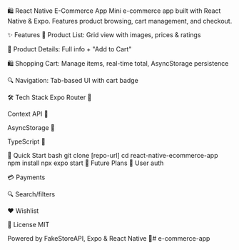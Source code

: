 🛍️ React Native E-Commerce App
Mini e-commerce app built with React Native & Expo. Features product browsing, cart management, and checkout.

✨ Features
🛒 Product List: Grid view with images, prices & ratings

📱 Product Details: Full info + "Add to Cart"

🛍️ Shopping Cart: Manage items, real-time total, AsyncStorage persistence

🔍 Navigation: Tab-based UI with cart badge

🛠️ Tech Stack
Expo Router 📱

Context API 🧩

AsyncStorage 💾

TypeScript 🔷

🚀 Quick Start
bash
git clone [repo-url]
cd react-native-ecommerce-app
npm install
npx expo start
🔮 Future Plans
🔐 User auth

💳 Payments

🔍 Search/filters

❤️ Wishlist

📜 License
MIT

Powered by FakeStoreAPI, Expo & React Native 🚀#   e - c o m m e r c e - a p p  
 